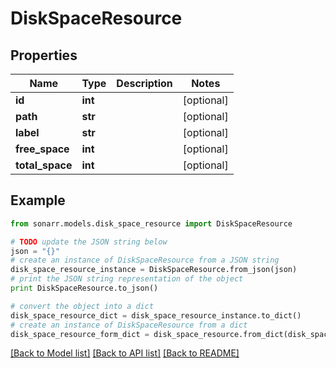 # DiskSpaceResource


## Properties

Name | Type | Description | Notes
------------ | ------------- | ------------- | -------------
**id** | **int** |  | [optional] 
**path** | **str** |  | [optional] 
**label** | **str** |  | [optional] 
**free_space** | **int** |  | [optional] 
**total_space** | **int** |  | [optional] 

## Example

```python
from sonarr.models.disk_space_resource import DiskSpaceResource

# TODO update the JSON string below
json = "{}"
# create an instance of DiskSpaceResource from a JSON string
disk_space_resource_instance = DiskSpaceResource.from_json(json)
# print the JSON string representation of the object
print DiskSpaceResource.to_json()

# convert the object into a dict
disk_space_resource_dict = disk_space_resource_instance.to_dict()
# create an instance of DiskSpaceResource from a dict
disk_space_resource_form_dict = disk_space_resource.from_dict(disk_space_resource_dict)
```
[[Back to Model list]](../README.md#documentation-for-models) [[Back to API list]](../README.md#documentation-for-api-endpoints) [[Back to README]](../README.md)



